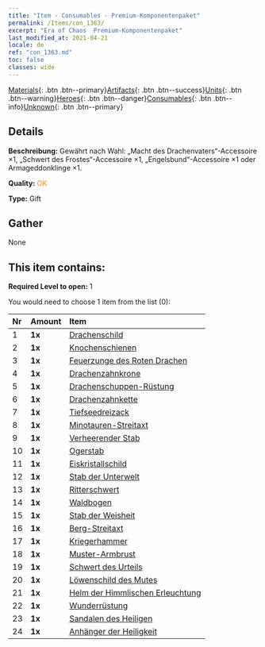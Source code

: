 ```yaml
---
title: "Item - Consumables - Premium-Komponentenpaket"
permalink: /Items/con_1363/
excerpt: "Era of Chaos  Premium-Komponentenpaket"
last_modified_at: 2021-04-21
locale: de
ref: "con_1363.md"
toc: false
classes: wide
---
```

 [Materials](/de/Items/){: .btn .btn--primary}[Artifacts](/de/Items/Artifacts/){: .btn .btn--success}[Units](/de/Items/Units/){: .btn .btn--warning}[Heroes](/de/Items/Heroes/){: .btn .btn--danger}[Consumables](/de/Items/Consumables/){: .btn .btn--info}[Unknown](/de/Items/Unknown/){: .btn .btn--primary}

## Details
 **Beschreibung:** Gewährt nach Wahl: „Macht des Drachenvaters“-Accessoire ×1, „Schwert des Frostes“-Accessoire ×1, „Engelsbund“-Accessoire ×1 oder Armageddonklinge ×1.

 **Quality:** <span style="color: #FF8C00">OK</span>

 **Type:** Gift

## Gather

  None

## This item contains:

 **Required Level to open:** 1

 You would need to choose 1 item from the list (0):

  | Nr | Amount |     Item    |
  |:---|:-------|:------------|
  | 1 |  **1x** | [Drachenschild](/de/Items/art_144/) |  | 
  | 2 |  **1x** | [Knochenschienen](/de/Items/art_145/) |  | 
  | 3 |  **1x** | [Feuerzunge des Roten Drachen](/de/Items/art_146/) |  | 
  | 4 |  **1x** | [Drachenzahnkrone](/de/Items/art_147/) |  | 
  | 5 |  **1x** | [Drachenschuppen-Rüstung](/de/Items/art_148/) |  | 
  | 6 |  **1x** | [Drachenzahnkette](/de/Items/art_149/) |  | 
  | 7 |  **1x** | [Tiefseedreizack](/de/Items/art_160/) |  | 
  | 8 |  **1x** | [Minotauren-Streitaxt](/de/Items/art_161/) |  | 
  | 9 |  **1x** | [Verheerender Stab](/de/Items/art_162/) |  | 
  | 10 |  **1x** | [Ogerstab](/de/Items/art_163/) |  | 
  | 11 |  **1x** | [Eiskristallschild](/de/Items/art_164/) |  | 
  | 12 |  **1x** | [Stab der Unterwelt](/de/Items/art_165/) |  | 
  | 13 |  **1x** | [Ritterschwert](/de/Items/art_166/) |  | 
  | 14 |  **1x** | [Waldbogen](/de/Items/art_167/) |  | 
  | 15 |  **1x** | [Stab der Weisheit](/de/Items/art_168/) |  | 
  | 16 |  **1x** | [Berg-Streitaxt](/de/Items/art_169/) |  | 
  | 17 |  **1x** | [Kriegerhammer](/de/Items/art_170/) |  | 
  | 18 |  **1x** | [Muster-Armbrust](/de/Items/art_171/) |  | 
  | 19 |  **1x** | [Schwert des Urteils](/de/Items/art_150/) |  | 
  | 20 |  **1x** | [Löwenschild des Mutes](/de/Items/art_151/) |  | 
  | 21 |  **1x** | [Helm der Himmlischen Erleuchtung](/de/Items/art_152/) |  | 
  | 22 |  **1x** | [Wunderrüstung](/de/Items/art_153/) |  | 
  | 23 |  **1x** | [Sandalen des Heiligen](/de/Items/art_154/) |  | 
  | 24 |  **1x** | [Anhänger der Heiligkeit](/de/Items/art_155/) |  | 
